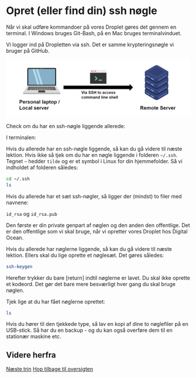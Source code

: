 # Opret (eller find din) ssh nøgle

Når vi skal udføre kommandoer på vores Droplet gøres det gennem en terminal. I Windows bruges Git-Bash, på en Mac bruges terminalvinduet.

Vi logger ind på Dropletten via ssh. Det er samme krypteringsnøgle vi bruger på GitHub.

![ssh](./images/ssh.png)

Check om du har en ssh-nøgle liggende allerede:

I terminalen:

Hvis du allerede har en ssh-nøgle liggende, så kan du gå videre til næste lektion. Hvis ikke så tjek om du har en nøgle liggende i folderen `~/.ssh`. Tegnet `~` hedder `tilde` og er et symbol i Linux for din hjemmefolder. Så vi indholdet af folderen således:

```bash
cd ~/.ssh
ls
```

Hvis du allerede har et sæt ssh-nøgler, så ligger der (mindst) to filer med navnene:

`id_rsa` og `id_rsa.pub`

Den første er din private genpart af nøglen og den anden den offentlige. Det er den offentlige som vi skal bruge, når vi opretter vores Droplet hos Digital Ocean.

Hvis du allerede har nøglerne liggende, så kan du gå videre til næste lektion. Ellers skal du lige oprette et nøglesæt. Det gøres således:

```bash
ssh-keygen
```

Herefter trykker du bare [return] indtil nøglerne er lavet. Du skal ikke oprette et kodeord. Det gør det bare mere besværligt hver gang du skal bruge nøglen.

Tjek lige at du har fået nøglerne oprettet:

```bash
ls
```

Hvis du hører til den tjekkede type, så lav en kopi af dine to nøglefiler på en USB-stick. Så har du en backup - og du kan også overføre dem til en stationær maskine etc.

## Videre herfra

[Næste trin](./droplet.md)
[Hop tilbage til oversigten](./README.md)
